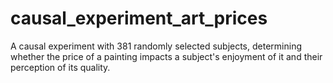 # causal_experiment_art_prices
A causal experiment with 381 randomly selected subjects, determining whether the price of a painting impacts a subject's enjoyment of it and their perception of its quality.
